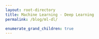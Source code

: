 ```yaml
---
layout: root-directory
title: Machine Learning - Deep Learning
permalink: /blog/ml-dl/

enumerate_grand_children: true
---
```

